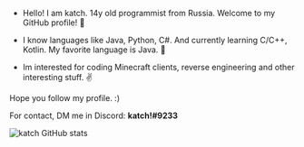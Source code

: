 - Hello! I am katch. 14y old programmist from Russia. Welcome to my GitHub profile! 🙂

- I know languages like Java, Python, C#. And currently learning C/C++, Kotlin. My favorite language is Java. 🥳

- Im interested for coding Minecraft clients, reverse engineering and other interesting stuff. ✌

Hope you follow my profile. :)

For contact, DM me in Discord: **katch!#9233**

![katch GitHub stats](https://github-readme-stats.vercel.app/api?username=katchxd&show_icons=true&theme=tokyonight)

